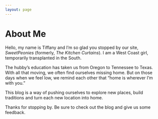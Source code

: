 ```yaml
---
layout: page
---
```


About Me
========

Hello, my name is Tiffany and I’m so glad you stopped by our site,
*SweetPeonies* (formerly, *The Kitchen Curtains*). I am a West Coast
girl, temporarily transplanted in the South.

The hubby’s education has taken us from Oregon to Tennessee to Texas.
With all that moving, we often find ourselves missing home. But on those
days when we feel low, we remind each other that “home is wherever I’m
with you.”

This blog is a way of pushing ourselves to explore new places, build
traditions and turn each new location into home.

Thanks for stopping by. Be sure to check out the blog and give us some
feedback.
